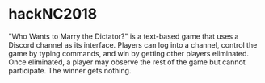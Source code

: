 # hackNC2018
"Who Wants to Marry the Dictator?" is a text-based game that uses a Discord channel as its interface. Players can log into a channel, control the game by typing commands, and win by getting other players eliminated. Once eliminated, a player may observe the rest of the game but cannot participate. The winner gets nothing.
